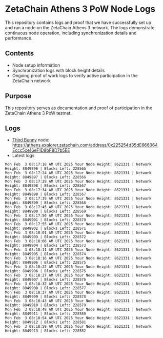 # ZetaChain Athens 3 PoW Node Logs
This repository contains logs and proof that we have successfully set up and run a node on the ZetaChain Athens 3 network. The logs demonstrate continuous node operation, including synchronization details and performance.

## Contents
- Node setup information
- Synchronization logs with block height details
- Ongoing proof of work logs to verify active participation in the ZetaChain network

## Purpose
This repository serves as documentation and proof of participation in the ZetaChain Athens 3 PoW testnet.

## Logs

- [Third Bunny](https://thirdbunny.xyz/) node: https://athens.explorer.zetachain.com/address/0x225254d35dE666064Eccc5ce16eF1D8bF8D7b5EE
- Latest logs:
```
Mon Feb  3 08:17:18 AM UTC 2025 Your Node Height: 8621331 | Network Height: 8849896 | Blocks Left: 228565
Mon Feb  3 08:17:24 AM UTC 2025 Your Node Height: 8621331 | Network Height: 8849897 | Blocks Left: 228566
Mon Feb  3 08:17:29 AM UTC 2025 Your Node Height: 8621331 | Network Height: 8849898 | Blocks Left: 228567
Mon Feb  3 08:17:34 AM UTC 2025 Your Node Height: 8621331 | Network Height: 8849898 | Blocks Left: 228567
Mon Feb  3 08:17:39 AM UTC 2025 Your Node Height: 8621331 | Network Height: 8849899 | Blocks Left: 228568
Mon Feb  3 08:17:45 AM UTC 2025 Your Node Height: 8621331 | Network Height: 8849900 | Blocks Left: 228569
Mon Feb  3 08:17:50 AM UTC 2025 Your Node Height: 8621331 | Network Height: 8849901 | Blocks Left: 228570
Mon Feb  3 08:17:55 AM UTC 2025 Your Node Height: 8621331 | Network Height: 8849902 | Blocks Left: 228571
Mon Feb  3 08:18:01 AM UTC 2025 Your Node Height: 8621331 | Network Height: 8849903 | Blocks Left: 228572
Mon Feb  3 08:18:06 AM UTC 2025 Your Node Height: 8621331 | Network Height: 8849904 | Blocks Left: 228573
Mon Feb  3 08:18:11 AM UTC 2025 Your Node Height: 8621331 | Network Height: 8849905 | Blocks Left: 228574
Mon Feb  3 08:18:16 AM UTC 2025 Your Node Height: 8621331 | Network Height: 8849906 | Blocks Left: 228575
Mon Feb  3 08:18:22 AM UTC 2025 Your Node Height: 8621331 | Network Height: 8849906 | Blocks Left: 228575
Mon Feb  3 08:18:27 AM UTC 2025 Your Node Height: 8621331 | Network Height: 8849907 | Blocks Left: 228576
Mon Feb  3 08:18:32 AM UTC 2025 Your Node Height: 8621331 | Network Height: 8849908 | Blocks Left: 228577
Mon Feb  3 08:18:37 AM UTC 2025 Your Node Height: 8621331 | Network Height: 8849909 | Blocks Left: 228578
Mon Feb  3 08:18:43 AM UTC 2025 Your Node Height: 8621331 | Network Height: 8849910 | Blocks Left: 228579
Mon Feb  3 08:18:48 AM UTC 2025 Your Node Height: 8621331 | Network Height: 8849911 | Blocks Left: 228580
Mon Feb  3 08:18:54 AM UTC 2025 Your Node Height: 8621331 | Network Height: 8849912 | Blocks Left: 228581
Mon Feb  3 08:18:59 AM UTC 2025 Your Node Height: 8621331 | Network Height: 8849913 | Blocks Left: 228582
```
